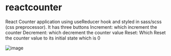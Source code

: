 # reactcounter
React Counter application using useReducer hook and styled in sass/scss (css preprocessor).
It has three buttons
Increment: which increment the counter
Decrement: which decrement the counter value
Reset: Which Reset the counter value to its initial state which is 0

![image](https://user-images.githubusercontent.com/89591899/225393452-12b282e9-9fb4-4879-9924-424a751ac37d.png)
